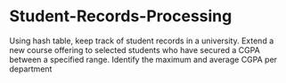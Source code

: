 # Student-Records-Processing

Using hash table, keep track of student records in a university.
Extend a new course offering to selected students who have secured a CGPA between a specified range.
Identify the maximum and average CGPA per department
